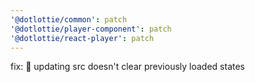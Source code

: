 ```yaml
---
'@dotlottie/common': patch
'@dotlottie/player-component': patch
'@dotlottie/react-player': patch
---
```


fix: 🐛 updating src doesn't clear previously loaded states

